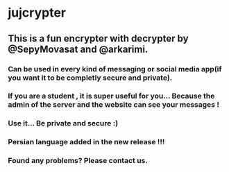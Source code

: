# jujcrypter
## This is a fun encrypter with decrypter by @SepyMovasat and @arkarimi.
### Can be used in every kind of messaging or social media app(if you want it to be completly secure and private).
### If you are a student , it is super useful for you... Because the admin of the server and the website can see your messages !
### Use it... Be private and secure :)
### Persian language added in the new release !!!
### Found any problems? Please contact us.
